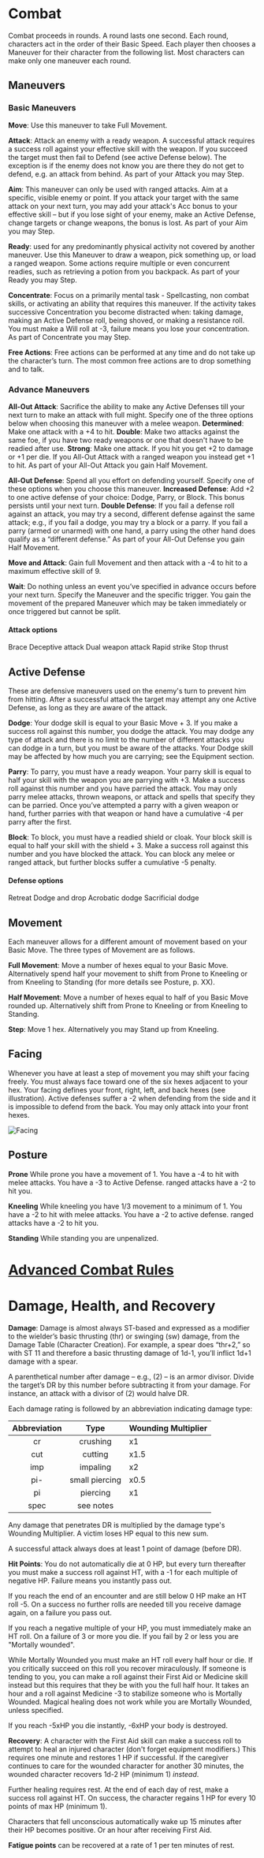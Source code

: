 # Combat
Combat proceeds in rounds. A round lasts one second. Each round, characters act in the order of their Basic Speed. Each player then chooses a Maneuver for their character from the following list. Most characters can make only one maneuver each round.
## Maneuvers
### Basic Maneuvers
**Move**: Use this maneuver to take Full Movement.

**Attack**: Attack an enemy with a ready weapon. A successful attack requires a success roll against your effective skill with the weapon. If you succeed the target must then fail to Defend (see active Defense below). The exception is if the enemy does not know you are there they do not get to defend, e.g. an attack from behind. As part of your Attack you may Step.

**Aim**: This maneuver can only be used with ranged attacks. Aim at a specific, visible enemy or point. If you attack your target with the same attack on your next turn, you may add your attack's Acc bonus to your effective skill – but if you lose sight of your enemy, make an Active Defense, change targets or change weapons, the bonus is lost. As part of your Aim you may Step.

**Ready**: used for any predominantly physical activity not covered by another maneuver. Use this Maneuver to draw a weapon, pick something up, or load a ranged weapon. Some actions require multiple or even concurrent readies, such as retrieving a potion from you backpack. As part of your Ready you may Step.

**Concentrate**: Focus on a primarily mental task - Spellcasting, non combat skills, or activating an ability that requires this maneuver. If the activity takes successive Concentration you become distracted when: taking damage, making an Active Defense roll, being shoved, or making a resistance roll. You must make a Will roll at -3, failure means you lose your concentration. As part of Concentrate you may Step.

**Free Actions**: Free actions can be performed at any time and do not take up the character’s turn. The most common free actions are to drop something and to talk.
### Advance Maneuvers
**All-Out Attack**: Sacrifice the ability to make any Active Defenses till your next turn to make an attack with full might. Specify one of the three options below when choosing this maneuver with a melee weapon.
 **Determined**: Make one attack with a +4 to hit. 
 **Double**: Make two attacks against the same foe, if you have two ready weapons or one that doesn't have to be readied after use.
 **Strong**: Make one attack. If you hit you get +2 to damage or +1 per die.
If you All-Out Attack with a ranged weapon you instead get +1 to hit.
As part of your All-Out Attack you gain Half Movement.

**All-Out Defense**: Spend all you effort on defending yourself. Specify one of these options when you choose this maneuver.
 **Increased Defense**: Add +2 to one active defense of your choice: Dodge, Parry, or Block. This bonus persists until your next turn.
 **Double Defense**: If you fail a defense roll against an attack, you may try a second, different defense against the same attack; e.g., if you fail a dodge, you may try a block or a parry. If you fail a parry (armed or unarmed) with one hand, a parry using the other hand does qualify as a “different defense.”
As part of your All-Out Defense you gain Half Movement.

**Move and Attack**: Gain full Movement and then attack with a -4 to hit to a maximum effective skill of 9.

**Wait**: Do nothing unless an event you’ve specified in advance occurs before your next turn. Specify the Maneuver and the specific trigger. You gain the movement of the prepared Maneuver which may be taken immediately or once triggered but cannot be split.

#### Attack options
Brace
Deceptive attack
Dual weapon attack
Rapid strike
Stop thrust

## Active Defense
These are defensive maneuvers used on the enemy's turn to prevent him from hitting. After a successful attack the target may attempt any one Active Defense, as long as they are aware of the attack.

**Dodge**: Your dodge skill is equal to your Basic Move + 3. If you make a success roll against this number, you dodge the attack. You may dodge any type of attack and there is no limit to the number of different attacks you can dodge in a turn, but you must be aware of the attacks. Your Dodge skill may be affected by how much you are carrying; see the Equipment section.

**Parry**: To parry, you must have a ready weapon. Your parry skill is equal to half your skill with the weapon you are parrying with +3. Make a success roll against this number and you have parried the attack. You may only parry melee attacks, thrown weapons, or attack and spells that specify they can be parried. Once you’ve attempted a parry with a given weapon or hand, further parries with that weapon or hand have a cumulative -4 per parry after the first.

**Block**: To block, you must have a readied shield or cloak. Your block skill is equal to half your skill with the shield + 3. Make a success roll against this number and you have blocked the attack. You can block any melee or ranged attack, but further blocks suffer a cumulative -5 penalty.

#### Defense options
Retreat
Dodge and drop
Acrobatic dodge
Sacrificial dodge

## Movement
Each maneuver allows for a different amount of movement based on your Basic Move. The three types of Movement are as follows.

**Full Movement**: Move a number of hexes equal to your Basic Move. Alternatively spend half your movement to shift from Prone to Kneeling or from Kneeling to Standing (for more details see Posture, p. XX).

**Half Movement**: Move a number of hexes equal to half of you Basic Move rounded up. Alternatively shift from Prone to Kneeling or from Kneeling to Standing.

**Step**: Move 1 hex. Alternatively you may Stand up from Kneeling.
## Facing
Whenever you have at least a step of movement you may shift your facing freely. You must always face toward one of the six hexes adjacent to your hex. Your facing defines your front, right, left, and back hexes (see illustration). Active defenses suffer a -2 when defending from the side and it is impossible to defend from the back. You may only attack into your front hexes.

![Facing](https://github.com/HeringtonPress/HeringtonPress.github.io/assets/93562930/446fa56c-2cea-482e-b27c-1c9589aa7dd0)

## Posture
**Prone**
While prone you have a movement of 1. You have a -4 to hit with melee attacks. You have a -3 to Active Defense. ranged attacks have a -2 to hit you.

**Kneeling**
While kneeling you have 1/3 movement to a minimum of 1. You have a -2 to hit with melee attacks. You have a -2 to active defense. ranged attacks have a -2 to hit you.

**Standing**
While standing you are unpenalized.
# [Advanced Combat Rules](/AdvancedCombat.md)

# Damage, Health, and Recovery
**Damage**: Damage is almost always ST-based and expressed as a modifier to the wielder’s basic thrusting (thr) or swinging (sw) damage, from the Damage Table (Character Creation). For example, a spear does “thr+2,” so with ST 11 and therefore a basic thrusting damage of 1d-1, you’ll inflict 1d+1 damage with a spear.

A parenthetical number after damage – e.g., (2) – is an armor divisor. Divide the target’s DR by this number before subtracting it from your damage. For instance, an attack with a divisor of (2) would halve DR.

Each damage rating is followed by an abbreviation indicating damage type:

| Abbreviation |      Type      | Wounding Multiplier |
|:------------:|:--------------:| ------------------- |
|      cr      |    crushing    | x1                  |
|     cut      |    cutting     | x1.5                |
|     imp      |    impaling    | x2                  |
|     pi-      | small piercing | x0.5                |
|      pi      |    piercing    | x1                  |
|     spec     |   see notes    |                     |

Any damage that penetrates DR is multiplied by the damage type's Wounding Multiplier. A victim loses HP equal to this new sum.

A successful attack always does at least 1 point of damage (before DR).

**Hit Points**: You do not automatically die at 0 HP, but every turn thereafter you must make a success roll against HT, with a -1 for each multiple of negative HP. Failure means you instantly pass out.

If you reach the end of an encounter and are still below 0 HP make an HT roll -5. On a success no further rolls are needed till you receive damage again, on a failure you pass out.

If you reach a negative multiple of your HP, you must immediately make an HT roll. On a failure of 3 or more you die. If you fail by 2 or less you are "Mortally wounded".

While Mortally Wounded you must make an HT roll every half hour or die. If you critically succeed on this roll you recover miraculously. If someone is tending to you, you can make a roll against their First Aid or Medicine skill instead but this requires that they be with you the full half hour. It takes an hour and a roll against Medicine -3 to stabilize someone who is Mortally Wounded. Magical healing does not work while you are Mortally Wounded, unless specified.

If you reach -5xHP you die instantly, -6xHP your body is destroyed.

**Recovery**: A character with the First Aid skill can make a success roll to attempt to heal an injured character (don't forget equipment modifiers.) This requires one minute and restores 1 HP if successful. If the caregiver continues to care for the wounded character for another 30 minutes, the wounded character recovers 1d-2 HP (minimum 1) *instead*.

Further healing requires rest. At the end of each day of rest, make a success roll against HT. On success, the character regains 1 HP for every 10 points of max HP (minimum 1).

Characters that fell unconscious automatically wake up 15 minutes after their HP becomes positive. Or an hour after receiving First Aid.

**Fatigue points** can be recovered at a rate of 1 per ten minutes of rest.
